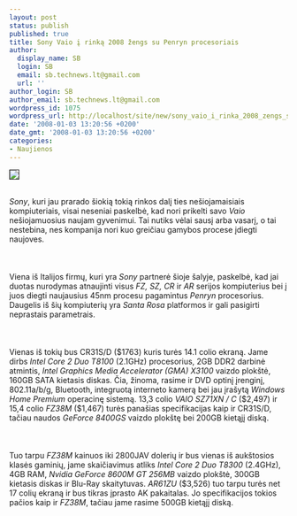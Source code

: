 ```yaml
---
layout: post
status: publish
published: true
title: Sony Vaio į rinką 2008 žengs su Penryn procesoriais
author:
  display_name: SB
  login: SB
  email: sb.technews.lt@gmail.com
  url: ''
author_login: SB
author_email: sb.technews.lt@gmail.com
wordpress_id: 1075
wordpress_url: http://localhost/site/new/sony_vaio_i_rinka_2008_zengs_su_penryn_procesoriais/
date: '2008-01-03 13:20:56 +0200'
date_gmt: '2008-01-03 13:20:56 +0200'
categories:
- Naujienos
---
```

<div class="imgright"><img src="http://tbn0.google.com/images?q=tbn:EjUMOSO4d-5LWM:http://www.mobimania.com/images/Logos/Vaio_logo.jpg" border="1"></div>
<p><br><i>Sony</i>, kuri jau prarado šiokią tokią rinkos dalį ties nešiojamaisiais kompiuteriais, visai neseniai paskelbė, kad nori prikelti savo <i>Vaio</i> nešiojamuosius naujam gyvenimui. Tai nutiks vėlai sausį arba vasarį, o tai nestebina, nes kompanija nori kuo greičiau gamybos procese įdiegti naujoves.<br />
<br><br />
<br>Viena iš Italijos firmų, kuri yra <i>Sony</i> partnerė šioje šalyje, paskelbė, kad jai duotas nurodymas atnaujinti visus <i>FZ, SZ, CR</i> ir <i>AR</i> serijos kompiuterius bei į juos diegti naujausius 45nm procesu pagamintus <i>Penryn</i> procesorius. Daugelis iš šių kompiuterių yra <i>Santa Rosa</i> platformos ir gali pasigirti neprastais parametrais.<br />
<br><br />
<br>Vienas iš tokių bus CR31S/D ($1763) kuris turės 14.1 colio ekraną. Jame dirbs <i>Intel Core 2 Duo T8100</i> (2.1GHz) procesorius, 2GB DDR2 darbinė atmintis, <i>Intel Graphics Media Accelerator (GMA) X3100</i> vaizdo plokštė, 160GB SATA kietasis diskas. Čia, žinoma, rasime ir DVD optinį įrenginį, 802.11a/b/g, Bluetooth, integruotą interneto kamerą bei jau įrašytą <i>Windows Home Premium</i> operacinę sistemą. 13,3 colio <i>VAIO SZ71XN / C</i> ($2,497) ir 15,4 colio <i>FZ38M</i> ($1,467) turės panašias specifikacijas kaip ir CR31S/D, tačiau naudos  <i>GeForce 8400GS</i> vaizdo plokštę bei 200GB kietąjį diską.<br />
<br><br />
<br>Tuo tarpu <i>FZ38M</i> kainuos iki 2800JAV dolerių ir bus vienas iš aukštosios klasės gaminių, jame skaičiavimus atliks <i>Intel Core 2 Duo T8300</i> (2.4GHz), 4GB RAM, <i>Nvidia GeForce 8600M GT 256MB</i> vaizdo plokštė, 300GB kietasis diskas ir Blu-Ray skaitytuvas. <i>AR61ZU</i> ($3,526) tuo tarpu turės net 17 colių ekraną ir bus tikras įprasto AK pakaitalas. Jo specifikacijos tokios pačios kaip ir <i>FZ38M</i>, tačiau jame rasime 500GB kietąjį diską.</p>
